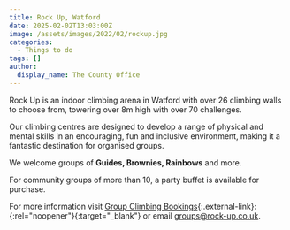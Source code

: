 ```yaml
---
title: Rock Up, Watford
date: 2025-02-02T13:03:00Z
image: /assets/images/2022/02/rockup.jpg
categories:
  - Things to do
tags: []
author:
  display_name: The County Office
---
```

Rock Up is an indoor climbing arena in Watford with over 26 climbing walls to choose from, towering over 8m high with over 70 challenges.

Our climbing centres are designed to develop a range of physical and mental skills in an encouraging, fun and inclusive environment, making it a fantastic destination for organised groups.

We welcome groups of **Guides, Brownies, Rainbows** and more.

For community groups of more than 10, a party buffet is available for purchase.

For more information visit [Group Climbing Bookings](https://www.rock-up.co.uk/events-groups#groups){:.external-link}:{:rel="noopener"}{:target="_blank"} or email <groups@rock-up.co.uk>.
